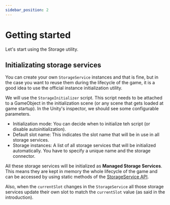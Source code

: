 ```yaml
---
sidebar_position: 2
---
```


# Getting started

Let's start using the Storage utility.

## Initializating storage services

You can create your own `StorageService` instances and that is fine, but in the case you want to reuse them during the lifecycle of the game, it is a good idea to use the official instance initialization utility.

We will use the `StorageInitializer` script. This script needs to be attached to a GameObject in the initialization scene (or any scene that gets loaded at game startup).
In the Unity's inspector, we should see some configurable parameters.

- Initialization mode: You can decide when to initialize teh script (or disable autoinitialization).
- Default slot name: This indicates the slot name that will be in use in all storage services.
- Storage instances: A list of all storage services that will be initialized automatically. You have to specify a unique name and the storage connector.

All these storage services will be initialized as **Managed Storage Services**. This means they are kept in memory the whole lifecycle of the game and can be accessed by using static methods of the [StorageService API](/docs/utilities/storage/api/storage-service).

Also, when the `currentSlot` changes in the `StorageService` all those storage services update their own slot to match the `currentSlot` value (as said in the introduction).
